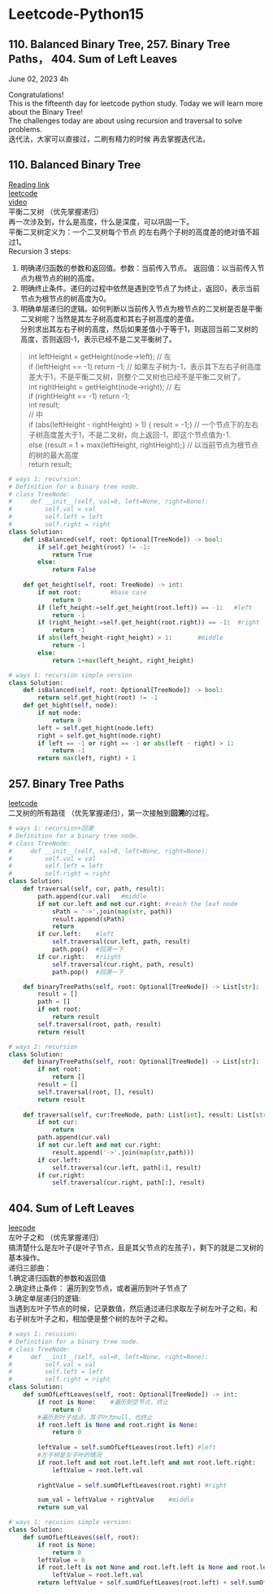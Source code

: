 # Leetcode-Python15

## 110. Balanced Binary Tree, 257. Binary Tree Paths， 404. Sum of Left Leaves

June 02, 2023  4h

Congratulations!\
This is the fifteenth day for leetcode python study. Today we will learn more about the Binary Tree!\
The challenges today are about using recursion and traversal to solve problems.\
迭代法，大家可以直接过，二刷有精力的时候 再去掌握迭代法。


## 110. Balanced Binary Tree
[Reading link](https://github.com/youngyangyang04/leetcode-master/blob/master/problems/0110.%E5%B9%B3%E8%A1%A1%E4%BA%8C%E5%8F%89%E6%A0%91.md)\
[leetcode](https://leetcode.com/problems/balanced-binary-tree/)\
[video](https://www.bilibili.com/video/BV1Ug411S7my/?spm_id_from=333.788&vd_source=63f26efad0d35bcbb0de794512ac21f3)\
平衡二叉树 （优先掌握递归）\
再一次涉及到，什么是高度，什么是深度，可以巩固一下。\
平衡二叉树定义为：一个二叉树每个节点 的左右两个子树的高度差的绝对值不超过1。\
Recursion 3 steps:
1. 明确递归函数的参数和返回值。参数：当前传入节点。 返回值：以当前传入节点为根节点的树的高度。
2. 明确终止条件。递归的过程中依然是遇到空节点了为终止，返回0，表示当前节点为根节点的树高度为0。
3. 明确单层递归的逻辑。如何判断以当前传入节点为根节点的二叉树是否是平衡二叉树呢？当然是其左子树高度和其右子树高度的差值。\
分别求出其左右子树的高度，然后如果差值小于等于1，则返回当前二叉树的高度，否则返回-1，表示已经不是二叉平衡树了。
> int leftHeight = getHeight(node->left); // 左\
> if (leftHeight == -1) return -1;  // 如果左子树为-1，表示其下左右子树高度差大于1，不是平衡二叉树，则整个二叉树也已经不是平衡二叉树了。\
> int rightHeight = getHeight(node->right); // 右\
> if (rightHeight == -1) return -1;\
> int result;\
> // 中\
> if (abs(leftHeight - rightHeight) > 1) { result = -1;} // 一个节点下的左右子树高度差大于1，不是二叉树，向上返回-1，即这个节点值为-1.\
> else {result = 1 + max(leftHeight, rightHeight);} // 以当前节点为根节点的树的最大高度\
> return result;


```python
# ways 1: recursion:
# Definition for a binary tree node.
# class TreeNode:
#     def __init__(self, val=0, left=None, right=None):
#         self.val = val
#         self.left = left
#         self.right = right
class Solution:
    def isBalanced(self, root: Optional[TreeNode]) -> bool:
        if self.get_height(root) != -1:
            return True
        else:
            return False
        
    def get_height(self, root: TreeNode) -> int:
        if not root:        #base case
            return 0
        if (left_height:=self.get_height(root.left)) == -1:   #left
            return -1
        if (right_height:=self.get_height(root.right)) == -1:  #right
            return -1
        if abs(left_height-right_height) > 1:       #middle
            return -1
        else: 
            return 1+max(left_height, right_height)
```
```python
# ways 1: recursion simple version
class Solution:
    def isBalanced(self, root: Optional[TreeNode]) -> bool:
        return self.get_hight(root) != -1
    def get_hight(self, node):
        if not node:
            return 0
        left = self.get_hight(node.left)
        right = self.get_hight(node.right)
        if left == -1 or right == -1 or abs(left - right) > 1:
            return -1
        return max(left, right) + 1
```

## 257. Binary Tree Paths
[leetcode](https://leetcode.com/problems/binary-tree-paths/)\
二叉树的所有路径 （优先掌握递归），第一次接触到**回溯**的过程。
```python
# ways 1: recursion+回溯
# Definition for a binary tree node.
# class TreeNode:
#     def __init__(self, val=0, left=None, right=None):
#         self.val = val
#         self.left = left
#         self.right = right
class Solution:
    def traversal(self, cur, path, result):
        path.append(cur.val)   #middle
        if not cur.left and not cur.right: #reach the leaf node
            sPath = '->'.join(map(str, path))
            result.append(sPath)
            return
        if cur.left:    #left
            self.traversal(cur.left, path, result)
            path.pop()  #回溯一下
        if cur.right:   #riight
            self.traversal(cur.right, path, result)
            path.pop()  #回溯一下

    def binaryTreePaths(self, root: Optional[TreeNode]) -> List[str]:
        result = []
        path = []
        if not root:
            return result
        self.traversal(root, path, result)
        return result
```
```python
# ways 2: recursion
class Solution:
    def binaryTreePaths(self, root: Optional[TreeNode]) -> List[str]:
        if not root:
            return []
        result = []
        self.traversal(root, [], result)
        return result
    
    def traversal(self, cur:TreeNode, path: List[int], result: List[str])-> None:
        if not cur:
            return
        path.append(cur.val)
        if not cur.left and not cur.right:
            result.append('->'.join(map(str,path)))
        if cur.left:
            self.traversal(cur.left, path[:], result)
        if cur.right:
            self.traversal(cur.right, path[:], result)
```

## 404. Sum of Left Leaves
[leecode](https://leetcode.com/problems/sum-of-left-leaves/)\
左叶子之和 （优先掌握递归）\
搞清楚什么是左叶子(是叶子节点，且是其父节点的左孩子），剩下的就是二叉树的基本操作。\
递归三部曲：\
1.确定递归函数的参数和返回值\
2.确定终止条件： 遍历到空节点，或者遍历到叶子节点了\
3.确定单层递归的逻辑:\
当遇到左叶子节点的时候，记录数值，然后通过递归求取左子树左叶子之和，和 右子树左叶子之和，相加便是整个树的左叶子之和。
```python
# ways 1: recusion:
# Definition for a binary tree node.
# class TreeNode:
#     def __init__(self, val=0, left=None, right=None):
#         self.val = val
#         self.left = left
#         self.right = right
class Solution:
    def sumOfLeftLeaves(self, root: Optional[TreeNode]) -> int:
        if root is None:    #遍历到空节点，终止
            return 0
        #遍历到叶子结点，其子叶为null，也终止
        if root.left is None and root.right is None:
            return 0
        
        leftValue = self.sumOfLeftLeaves(root.left) #left
        #左子树是左子叶的情况
        if root.left and not root.left.left and not root.left.right:
            leftValue = root.left.val
        
        rightValue = self.sumOfLeftLeaves(root.right) #right

        sum_val = leftValue + rightValue    #middle
        return sum_val
```
```python
# ways 1: recusion simple version:
class Solution:
    def sumOfLeftLeaves(self, root):
        if root is None:
            return 0
        leftValue = 0
        if root.left is not None and root.left.left is None and root.left.right is None:
            leftValue = root.left.val
        return leftValue + self.sumOfLeftLeaves(root.left) + self.sumOfLeftLeaves(root.right)
```



